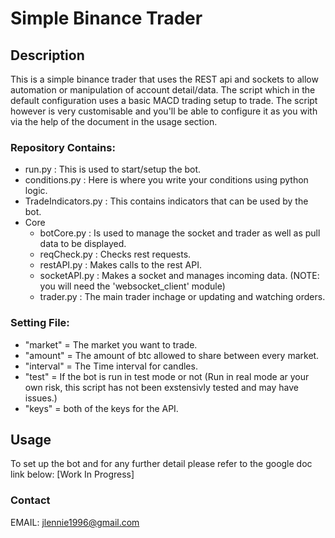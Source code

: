 # Simple Binance Trader

## Description
This is a simple binance trader that uses the REST api and sockets to allow automation or manipulation of account detail/data. The script which in the default configuration uses a basic MACD trading setup to trade. The script however is very customisable and you'll be able to configure it as you with via the help of the document in the usage section.

### Repository Contains:
- run.py : This is used to start/setup the bot.
- conditions.py : Here is where you write your conditions using python logic.
- TradeIndicators.py : This contains indicators that can be used by the bot.
- Core
  - botCore.py : Is used to manage the socket and trader as well as pull data to be displayed.
  - reqCheck.py : Checks rest requests.
  - restAPI.py : Makes calls to the rest API.
  - socketAPI.py : Makes a socket and manages incoming data. (NOTE: you will need the 'websocket_client' module)
  - trader.py : The main trader inchage or updating and watching orders.
  
### Setting File:
- "market" = The market you want to trade.
- "amount" = The amount of btc allowed to share between every market.
- "interval" = The Time interval for candles.
- "test" = If the bot is run in test mode or not (Run in real mode ar your own risk, this script has not been exstensivly tested and may have issues.)
- "keys" = both of the keys for the API.

## Usage
To set up the bot and for any further detail please refer to the google doc link below:
[Work In Progress]

### Contact
EMAIL: jlennie1996@gmail.com
